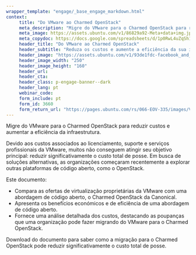 ```yaml
---
wrapper_template: "engage/_base_engage_markdown.html"
context:
     title: "Do VMware ao Charmed OpenStack"
     meta_description: "Migre do VMware para o Charmed OpenStack para reduzir custos e aumentar a eficiência da infraestrutura."
     meta_image: https://assets.ubuntu.com/v1/86829a92-Meta+data+img.jpg
     meta_copydoc: https://docs.google.com/spreadsheets/d/1p0RwL4uZqSh1AA1-bxgz9TyjHLm4eic-SNrzdMCtEl8/edit#gid=1373451093
     header_title: "Do VMware ao Charmed OpenStack"
     header_subtitle: "Reduza os custos e aumente a eficiência da sua infraestrutura com adoção de código aberto"
     header_image: "https://assets.ubuntu.com/v1/93de1fdc-facebook_and_linkedin_banner.jpeg"
     header_image_width: "250"
     header_image_height: "160"
     header_url:
     header_cta:
     header_class: p-engage-banner--dark
     header_lang: pt
     webinar_code:
     form_include: pt
     form_id: 3660
     form_return_url: "https://pages.ubuntu.com/rs/066-EOV-335/images/VMware_to_OpenStack%20_PT.pdf"
---
```


Migre do VMware para o Charmed OpenStack para reduzir custos e aumentar a eficiência da infraestrutura.

Devido aos custos associados ao licenciamento, suporte e serviços profissionais da VMware, muitos não conseguem atingir seu objetivo principal: reduzir significativamente o custo total de posse. Em busca de soluções alternativas, as organizações começaram recentemente a explorar outras plataformas de código aberto, como o OpenStack.

Este documento:

- Compara as ofertas de virtualização proprietárias da VMware com uma abordagem de código aberto, o Charmed OpenStack da Canonical.
- Apresenta os benefícios económicos e de eficiência de uma abordagem de código aberto.
- Fornece uma análise detalhada dos custos, destacando as poupanças que uma organização pode fazer migrando do VMware para o Charmed OpenStack.

Download do documento para saber como a migração para o Charmed OpenStack pode reduzir significativamente o custo total de posse.
